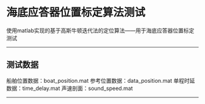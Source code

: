 # 海底应答器位置标定算法测试
使用matlab实现的基于高斯牛顿迭代法的定位算法——用于海底应答器位置标定测试

---
## 测试数据
船舶位置数据：boat_position.mat
参考位置数据：data_position.mat
单程时延数据：time_delay.mat
声速剖面：sound_speed.mat

---

